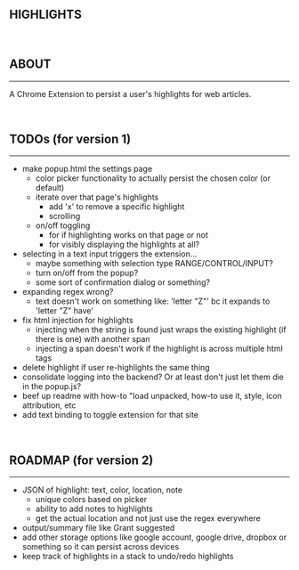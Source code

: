 ## HIGHLIGHTS
&nbsp;
## ABOUT
___
A Chrome Extension to persist a user's highlights for web articles.

&nbsp;
## TODOs (for version 1)
___
- make popup.html the settings page
    - color picker functionality to actually persist the chosen color (or default)
    - iterate over that page's highlights
        - add 'x' to remove a specific highlight
        - scrolling
    - on/off toggling
        - for if highlighting works on that page or not
        - for visibly displaying the highlights at all?
- selecting in a text input triggers the extension...
    - maybe something with selection type RANGE/CONTROL/INPUT?
    - turn on/off from the popup?
    - some sort of confirmation dialog or something?
- expanding regex wrong?
    - text doesn't work on something like: 'letter "Z"' bc it expands to 'letter "Z" have'
- fix html injection for highlights
    - injecting when the string is found just wraps the existing highlight (if there is one) with another span
    - injecting a span doesn't work if the highlight is across multiple html tags
- delete highlight if user re-highlights the same thing
- consolidate logging into the backend? Or at least don't just let them die in the popup.js?
- beef up readme with how-to "load unpacked, how-to use it, style, icon attribution, etc
- add text binding to toggle extension for that site

&nbsp;
## ROADMAP (for version 2)
___
- JSON of highlight: text, color, location, note
    - unique colors based on picker
    - ability to add notes to highlights
    - get the actual location and not just use the regex everywhere
- output/summary file like Grant suggested
- add other storage options like google account, google drive, dropbox or something so it can persist across devices
- keep track of highlights in a stack to undo/redo highlights
